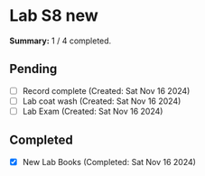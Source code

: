 # Lab S8 new

**Summary:** 1 / 4 completed.

## Pending
- [ ] Record complete  (Created: Sat Nov 16 2024)
- [ ] Lab coat wash (Created: Sat Nov 16 2024)
- [ ] Lab Exam (Created: Sat Nov 16 2024)

## Completed 
- [x] New Lab Books (Completed: Sat Nov 16 2024)
